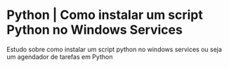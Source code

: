# Python | Como instalar um script Python no Windows Services

Estudo sobre como instalar um script python no windows services ou seja um agendador de tarefas em Python
